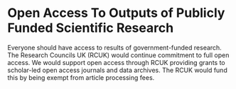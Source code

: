 Open Access To Outputs of Publicly Funded Scientific Research
=============================================================

Everyone should have access to results of government-funded research. 
The Research Councils UK (RCUK) would continue commitment to full open 
access. We would support open access through RCUK providing grants to 
scholar-led open access journals and data archives. The RCUK would fund 
this by being exempt from article processing fees. 